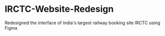# IRCTC-Website-Redesign
Redesigned the interface of India's largest railway booking site IRCTC using Figma
